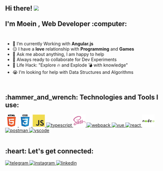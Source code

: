<h2 align="left">
	<br>Hi there! <img src="https://user-images.githubusercontent.com/42378118/110234147-e3259600-7f4e-11eb-95be-0c4047144dea.gif" width="30"><br>
	<br> I'm Moein , Web Developer :computer:<br><br/>
</h2> 

<div>
	
- 🌱 I’m currently Working with **Angular.js**
- :neutral_face: I have a **love** relationship with **Programming** and **Games**
- 💬 Ask me about anything, I am happy to help
- 🚀 Always ready to collaborate for Dev Experiments
- 🎯 Life Hack: "Explore 🔥 and Explode 💣 with knowledge"
- 😭 I’m looking for help with Data Structures and Algorithms
	
<div>
	
<br />
	
<div>
	
<h2 align="left">:hammer_and_wrench: Technologies and Tools I use:</h2>

<a href="https://www.w3.org/html/" target="_blank"> 
   <img src="https://raw.githubusercontent.com/devicons/devicon/master/icons/html5/html5-original-wordmark.svg" alt="html5" width="40" height="40"/>
</a>

<a href="https://www.w3schools.com/css/" target="_blank">
  <img src="https://raw.githubusercontent.com/devicons/devicon/master/icons/css3/css3-original-wordmark.svg" alt="css3" width="40" height="40"/>
</a>

<a href="https://developer.mozilla.org/en-US/docs/Web/JavaScript" target="_blank">
  <img src="https://raw.githubusercontent.com/devicons/devicon/master/icons/javascript/javascript-original.svg" alt="javascript" width="40" height="40"/>
</a>

<a href="https://www.typescriptlang.org/" target="_blank">
  <img src="https://user-images.githubusercontent.com/79712314/224834574-3a46089f-a344-4fef-9b4d-3703d5920e07.svg" alt="typescript" width="40" height="40"/>
</a>

<a href="https://sass-lang.com" target="_blank">
  <img src="https://raw.githubusercontent.com/devicons/devicon/master/icons/sass/sass-original.svg" alt="sass" width="40" height="40"/>
</a>

<a href="https://webpack.js.org/" target="_blank">
  <img src="https://www.vectorlogo.zone/logos/js_webpack/js_webpack-icon.svg" alt="webpack" width="40" height="40"/>
</a>

<a href="https://vuejs.org/" target="_blank">
  <img src="https://user-images.githubusercontent.com/79712314/224833611-7aa7c2de-2747-403b-848a-3ca6bbd84f65.svg" alt="vue" width="40" height="40"/>
</a>

<a href="https://reactjs.org/" target="_blank">
  <img src="https://github-production-user-asset-6210df.s3.amazonaws.com/79712314/246768658-ef91131f-bbdb-4098-91b5-23aab8320ed0.svg" alt="react" width="40" height="40"/>
</a>

<a href="https://nodejs.org" target="_blank">
  <img src="https://raw.githubusercontent.com/devicons/devicon/master/icons/nodejs/nodejs-original-wordmark.svg" alt="nodejs" width="40" height="40"/>
</a>


<a href="https://www.postman.com/" target="_blank">
  <img src="https://www.vectorlogo.zone/logos/getpostman/getpostman-icon.svg" alt="postman" width="40" height="40"/>
</a>

<a href="https://code.visualstudio.com/" target="_blank">
  <img src="https://user-images.githubusercontent.com/79712314/224835730-91d2fdd9-6f9c-485e-ba85-99f9b45fdf6f.svg" alt="vscode" width="40" height="40"/>
</a>
 
</div>
	
<br />
	
<div>
	
<h2 align="left">:heart: Let's get connected:</h2>

<a href="https://t.me/Moein_bld" target="_blank">
  <img src="https://github-production-user-asset-6210df.s3.amazonaws.com/79712314/238192520-a8429250-0cbb-46d1-9ad6-b82fb8b99349.svg" alt="telegram" width="40" height="40"/>
</a>

<a href="https://instagram.com/moein_bld" target="_blank">
  <img src="https://github-production-user-asset-6210df.s3.amazonaws.com/79712314/238192493-8d077bb1-c29a-4100-a0e2-b3bc27244820.svg" alt="instagram" width="40" height="40"/>
</a>

<a href="https://www.linkedin.com/in/moein-bolidhe-ab0ba8270" target="_blank">
  <img src="https://github-production-user-asset-6210df.s3.amazonaws.com/79712314/238661011-148a23f5-07be-4fb9-bda2-6671852ca716.svg" alt="linkedin" width="40" height="40"/>
</a>

</div>
